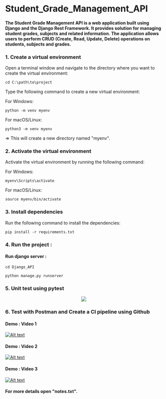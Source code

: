 # Student_Grade_Management_API

#### The Student Grade Management API is a web application built using Django and the Django Rest Framework. It provides solution for managing student grades, subjects and related information. The application allows users to perform CRUD (Create, Read, Update, Delete) operations on students, subjects and grades.

### 1. Create a virtual environment
Open a terminal window and navigate to the directory where you want to create the virtual environment:
```
cd C:\path\to\project
```
Type the following command to create a new virtual environment:

For Windows:
```
python -m venv myenv
```
For macOS/Linux:
```
python3 -m venv myenv
```
=> This will create a new directory named "myenv".

### 2. Activate the virtual environment

Activate the virtual environment by running the following command:

For Windows:
```
myenv\Scripts\activate
```
For macOS/Linux:
```
source myenv/bin/activate
```
### 3. Install dependencies

Run the following command to install the dependencies:
```
pip install -r requirements.txt
```
### 4. Run the project :

####  Run django server : 
```
cd Django_API
```
```
python manage.py runserver
```
### 5. Unit test using pytest 

<div align="center">
<img src="https://github.com/WiemFd/Student_Grade_Management_REST_API/assets/128514665/6057e453-0ba4-47c2-bd95-155989deb0d6.png">
</div>

### 6. Test with Postman and Create a CI pipeline using Github 

#### Demo : Video 1

[![Alt text](https://github.com/WiemFd/Student_Grade_Management_REST_API/assets/128514665/3cd3d03a-01cd-479e-a2fb-50f6ee57d868)](https://mega.nz/file/3UEEgAoI#2qilq0fVa7ZXLL2rY4w4AAl9nhaqRJCwwbZrU60NKOo)

#### Demo : Video 2

[![Alt text](https://github.com/WiemFd/Student_Grade_Management_REST_API/assets/128514665/75d712b6-ce60-422e-a709-e15fcbff7462)](https://mega.nz/file/nBUADDCB#gmwUsDWAjyvx5PBs3Na3Duusl3btCIdwV-QE6NJ9D3Q)

#### Demo : Video 3

[![Alt text](https://github.com/WiemFd/Student_Grade_Management_REST_API/assets/128514665/1f22aacd-dd2a-4674-902f-7e8b4d26a1f9)](https://mega.nz/file/Pd0gnRbY#1NFMi0uoFe3gzUH4E68pnmkQbk8SStxbORH6ZkwHSyg)

#### For more details open "notes.txt".


 







